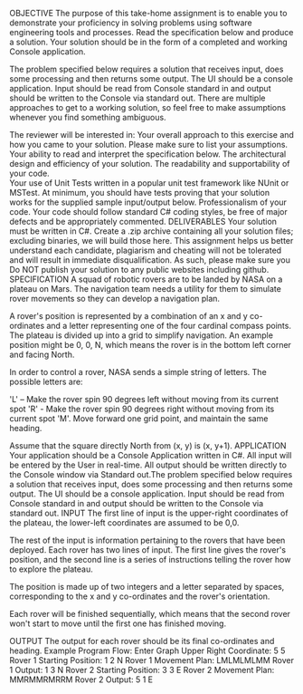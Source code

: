 OBJECTIVE
The purpose of this take-home assignment is to enable you to demonstrate your proficiency in solving problems using software engineering tools and processes. Read the specification below and produce a solution. Your solution should be in the form of a completed and working Console application.

The problem specified below requires a solution that receives input, does some processing and then returns some output.  The UI should be a console application.  Input should be read from Console standard in and output should be written to the Console via standard out. There are multiple approaches to get to a working solution, so feel free to make assumptions whenever you find something ambiguous.

The reviewer will be interested in:
Your overall approach to this exercise and how you came to your solution.  Please make sure to list your assumptions.
Your ability to read and interpret the specification below.
The architectural design and efficiency of your solution.
The readability and supportability of your code.  
Your use of Unit Tests written in a popular unit test framework like NUnit or MSTest.  At minimum, you should have tests proving that your solution works for the supplied sample input/output below.
Professionalism of your code.  Your code should follow standard C# coding styles, be free of major defects and be appropriately commented.
DELIVERABLES
Your solution must be written in C#.  Create a .zip archive containing all your solution files; excluding binaries, we will build those here.  This assignment helps us better understand each candidate, plagiarism and cheating will not be tolerated and will result in immediate disqualification. As such, please make sure you Do NOT publish your solution to any public websites including github.
SPECIFICATION
A squad of robotic rovers are to be landed by NASA on a plateau on Mars.  The navigation team needs a utility for them to simulate rover movements so they can develop a navigation plan.

A rover's position is represented by a combination of an x and y co-ordinates and a letter
representing one of the four cardinal compass points. The plateau is divided up into a grid to
simplify navigation. An example position might be 0, 0, N, which means the rover is in the bottom
left corner and facing North.

In order to control a rover, NASA sends a simple string of letters. The possible letters are:

'L' – Make the rover spin 90 degrees left without moving from its current spot
'R' - Make the rover spin 90 degrees right without moving from its current spot
'M'. Move forward one grid point, and maintain the same heading.

Assume that the square directly North from (x, y) is (x, y+1).
APPLICATION
Your application should be a Console Application written in C#.  All input will be entered by the User in real-time.  All output should be written directly to the Console window via Standard out.The problem specified below requires a solution that receives input, does some processing and then returns some output.  The UI should be a console application.  Input should be read from Console standard in and output should be written to the Console via standard out.
INPUT
The first line of input is the upper-right coordinates of the plateau, the lower-left coordinates are
assumed to be 0,0.

The rest of the input is information pertaining to the rovers that have been deployed. Each rover
has two lines of input. The first line gives the rover's position, and the second line is a series of
instructions telling the rover how to explore the plateau.

The position is made up of two integers and a letter separated by spaces, corresponding to the x
and y co-ordinates and the rover's orientation.

Each rover will be finished sequentially, which means that the second rover won't start to move
until the first one has finished moving.

OUTPUT
The output for each rover should be its final co-ordinates and heading.
Example Program Flow:
Enter Graph Upper Right Coordinate: 5 5
Rover 1 Starting Position: 1 2 N
Rover 1 Movement Plan: LMLMLMLMM
Rover 1 Output: 1 3 N
Rover 2 Starting Position: 3 3 E
Rover 2 Movement Plan: MMRMMRMRRM
Rover 2 Output: 5 1 E

